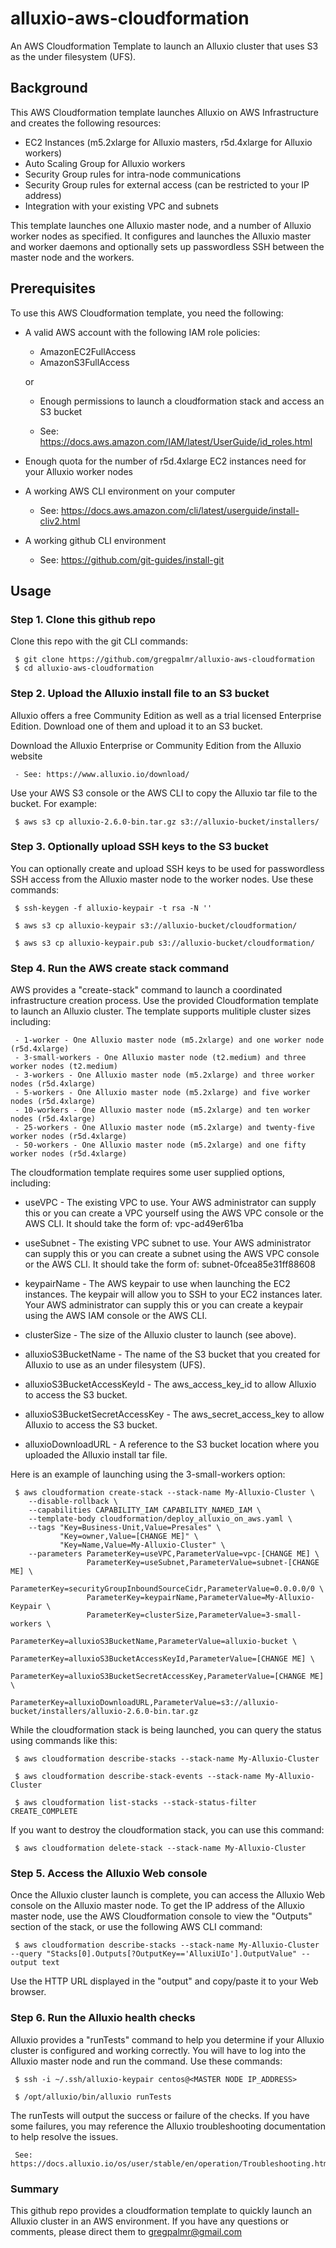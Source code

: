 # alluxio-aws-cloudformation

An AWS Cloudformation Template to launch an Alluxio cluster that uses S3 as the under filesystem (UFS).

## Background

This AWS Cloudformation template launches Alluxio on AWS Infrastructure and creates the following resources:

- EC2 Instances (m5.2xlarge for Alluxio masters, r5d.4xlarge for Alluxio workers)
- Auto Scaling Group for Alluxio workers
- Security Group rules for intra-node communications
- Security Group rules for external access (can be restricted to your IP address)
- Integration with your existing VPC and subnets

This template launches one Alluxio master node, and a number of Alluxio worker nodes as specified. It configures and launches the Alluxio master and worker daemons and optionally sets up passwordless SSH between the master node and the workers.

## Prerequisites

To use this AWS Cloudformation template, you need the following:

- A valid AWS account with the following IAM role policies:
     - AmazonEC2FullAccess
     - AmazonS3FullAccess

     or

     - Enough permissions to launch a cloudformation stack and access an S3 bucket

     - See: https://docs.aws.amazon.com/IAM/latest/UserGuide/id_roles.html

- Enough quota for the number of r5d.4xlarge EC2 instances need for your Alluxio worker nodes

- A working AWS CLI environment on your computer
     - See: https://docs.aws.amazon.com/cli/latest/userguide/install-cliv2.html

- A working github CLI environment
     - See: https://github.com/git-guides/install-git

## Usage

### Step 1. Clone this github repo

Clone this repo with the git CLI commands:

     $ git clone https://github.com/gregpalmr/alluxio-aws-cloudformation
     $ cd alluxio-aws-cloudformation

### Step 2. Upload the Alluxio install file to an S3 bucket

Alluxio offers a free Community Edition as well as a trial licensed Enterprise Edition. Download one of them and upload it to an S3 bucket.

Download the Alluxio Enterprise or Community Edition from the Alluxio website

     - See: https://www.alluxio.io/download/

Use your AWS S3 console or the AWS CLI to copy the Alluxio tar file to the bucket. For example:

     $ aws s3 cp alluxio-2.6.0-bin.tar.gz s3://alluxio-bucket/installers/
 
### Step 3. Optionally upload SSH keys to the S3 bucket

You can optionally create and upload SSH keys to be used for passwordless SSH access from the Alluxio master node to the worker nodes. Use these commands:

     $ ssh-keygen -f alluxio-keypair -t rsa -N ''

     $ aws s3 cp alluxio-keypair s3://alluxio-bucket/cloudformation/

     $ aws s3 cp alluxio-keypair.pub s3://alluxio-bucket/cloudformation/

### Step 4. Run the AWS create stack command

AWS provides a "create-stack" command to launch a coordinated infrastructure creation process. Use the provided Cloudformation template to launch an Alluxio cluster. The template supports mulitiple cluster sizes including:

     - 1-worker - One Alluxio master node (m5.2xlarge) and one worker node (r5d.4xlarge)
     - 3-small-workers - One Alluxio master node (t2.medium) and three worker nodes (t2.medium)
     - 3-workers - One Alluxio master node (m5.2xlarge) and three worker nodes (r5d.4xlarge)
     - 5-workers - One Alluxio master node (m5.2xlarge) and five worker nodes (r5d.4xlarge)
     - 10-workers - One Alluxio master node (m5.2xlarge) and ten worker nodes (r5d.4xlarge)
     - 25-workers - One Alluxio master node (m5.2xlarge) and twenty-five worker nodes (r5d.4xlarge)
     - 50-workers - One Alluxio master node (m5.2xlarge) and one fifty worker nodes (r5d.4xlarge)

The cloudformation template requires some user supplied options, including:

- useVPC - The existing VPC to use. Your AWS administrator can supply this or you can create a VPC yourself using the AWS VPC console or the AWS CLI. It should take the form of: vpc-ad49er61ba

- useSubnet - The existing VPC subnet to use. Your AWS administrator can supply this or you can create a subnet using the AWS VPC console or the AWS CLI. It should take the form of: subnet-0fcea85e31ff88608

- keypairName - The AWS keypair to use when launching the EC2 instances. The keypair will allow you to SSH to your EC2 instances later. Your AWS administrator can supply this or you can create a keypair using the AWS IAM console or the AWS CLI.

- clusterSize - The size of the Alluxio cluster to launch (see above).

- alluxioS3BucketName - The name of the S3 bucket that you created for Alluxio to use as an under filesystem (UFS).

- alluxioS3BucketAccessKeyId - The aws_access_key_id to allow Alluxio to access the S3 bucket.

- alluxioS3BucketSecretAccessKey - The aws_secret_access_key to allow Alluxio to access the S3 bucket.

- alluxioDownloadURL - A reference to the S3 bucket location where you uploaded the Alluxio install tar file.

Here is an example of launching using the 3-small-workers option:

     $ aws cloudformation create-stack --stack-name My-Alluxio-Cluster \
        --disable-rollback \
        --capabilities CAPABILITY_IAM CAPABILITY_NAMED_IAM \
        --template-body cloudformation/deploy_alluxio_on_aws.yaml \
        --tags "Key=Business-Unit,Value=Presales" \
               "Key=owner,Value=[CHANGE ME]" \
               "Key=Name,Value=My-Alluxio-Cluster" \
        --parameters ParameterKey=useVPC,ParameterValue=vpc-[CHANGE ME] \
                     ParameterKey=useSubnet,ParameterValue=subnet-[CHANGE ME] \
                     ParameterKey=securityGroupInboundSourceCidr,ParameterValue=0.0.0.0/0 \
                     ParameterKey=keypairName,ParameterValue=My-Alluxio-Keypair \
                     ParameterKey=clusterSize,ParameterValue=3-small-workers \
                     ParameterKey=alluxioS3BucketName,ParameterValue=alluxio-bucket \
                     ParameterKey=alluxioS3BucketAccessKeyId,ParameterValue=[CHANGE ME] \
                     ParameterKey=alluxioS3BucketSecretAccessKey,ParameterValue=[CHANGE ME] \
                     ParameterKey=alluxioDownloadURL,ParameterValue=s3://alluxio-bucket/installers/alluxio-2.6.0-bin.tar.gz

While the cloudformation stack is being launched, you can query the status using commands like this:

     $ aws cloudformation describe-stacks --stack-name My-Alluxio-Cluster

     $ aws cloudformation describe-stack-events --stack-name My-Alluxio-Cluster

     $ aws cloudformation list-stacks --stack-status-filter CREATE_COMPLETE

If you want to destroy the cloudformation stack, you can use this command:

     $ aws cloudformation delete-stack --stack-name My-Alluxio-Cluster

### Step 5. Access the Alluxio Web console

Once the Alluxio cluster launch is complete, you can access the Alluxio Web console on the Alluxio master node. To get the IP address of the Alluxio master node, use the AWS Cloudformation console to view the "Outputs" section of the stack, or use the following AWS CLI command:

     $ aws cloudformation describe-stacks --stack-name My-Alluxio-Cluster --query "Stacks[0].Outputs[?OutputKey=='AlluxiUIo'].OutputValue" --output text

Use the HTTP URL displayed in the "output" and copy/paste it to your Web browser.

### Step 6. Run the Alluxio health checks

Alluxio provides a "runTests" command to help you determine if your Alluxio cluster is configured and working correctly. You will have to log into the Alluxio master node and run the command. Use these commands:

     $ ssh -i ~/.ssh/alluxio-keypair centos@<MASTER NODE IP_ADDRESS>

     $ /opt/alluxio/bin/alluxio runTests

The runTests will output the success or failure of the checks. If you have some failures, you may reference the Alluxio troubleshooting documentation to help resolve the issues.

     See: https://docs.alluxio.io/os/user/stable/en/operation/Troubleshooting.html

### Summary

This github repo provides a cloudformation template to quickly launch an Alluxio cluster in an AWS environment. If you have any questions or comments, please direct them to gregpalmr@gmail.com

